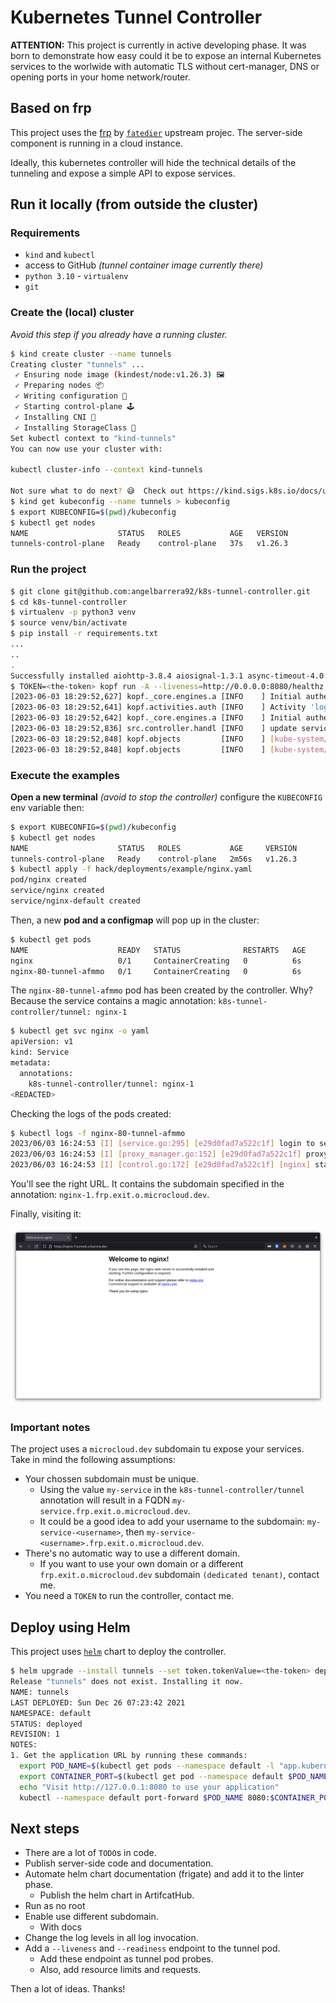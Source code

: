 # Kubernetes Tunnel Controller

**ATTENTION:** This project is currently in active developing phase.
It was born to demonstrate how easy could it be to expose an internal Kubernetes services to the worlwide
with automatic TLS without cert-manager, DNS or opening ports in your home network/router.

## Based on frp

This project uses the [frp](https://github.com/fatedier/frp) by [`fatedier`](https://github.com/fatedier) upstream projec.
The server-side component is running in a cloud instance.

Ideally, this kubernetes controller will hide the technical details of the tunneling and expose a simple API to expose services.

## Run it locally (from outside the cluster)

### Requirements

- `kind` and `kubectl`
- access to GitHub *(tunnel container image currently there)*
- `python 3.10` - `virtualenv`
- `git`

### Create the (local) cluster

*Avoid this step if you already have a running cluster.*

```bash
$ kind create cluster --name tunnels
Creating cluster "tunnels" ...
 ✓ Ensuring node image (kindest/node:v1.26.3) 🖼
 ✓ Preparing nodes 📦  
 ✓ Writing configuration 📜 
 ✓ Starting control-plane 🕹️ 
 ✓ Installing CNI 🔌 
 ✓ Installing StorageClass 💾 
Set kubectl context to "kind-tunnels"
You can now use your cluster with:

kubectl cluster-info --context kind-tunnels

Not sure what to do next? 😅  Check out https://kind.sigs.k8s.io/docs/user/quick-start/
$ kind get kubeconfig --name tunnels > kubeconfig
$ export KUBECONFIG=$(pwd)/kubeconfig
$ kubectl get nodes
NAME                    STATUS   ROLES           AGE   VERSION
tunnels-control-plane   Ready    control-plane   37s   v1.26.3
```

### Run the project

```bash
$ git clone git@github.com:angelbarrera92/k8s-tunnel-controller.git
$ cd k8s-tunnel-controller
$ virtualenv -p python3 venv
$ source venv/bin/activate
$ pip install -r requirements.txt
...
..
.
Successfully installed aiohttp-3.8.4 aiosignal-1.3.1 async-timeout-4.0.2 attrs-23.1.0 certifi-2023.5.7 charset-normalizer-3.1.0 click-8.1.3 frozenlist-1.3.3 idna-3.4 iso8601-1.1.0 kopf-1.36.1 multidict-6.0.4 pykube-ng-22.9.0 python-json-logger-2.0.7 requests-2.31.0 typing-extensions-4.6.3 urllib3-2.0.2 yarl-1.9.2
$ TOKEN=<the-token> kopf run -A --liveness=http://0.0.0.0:8080/healthz controller.py
[2023-06-03 18:29:52,627] kopf._core.engines.a [INFO    ] Initial authentication has been initiated.
[2023-06-03 18:29:52,641] kopf.activities.auth [INFO    ] Activity 'login_via_pykube' succeeded.
[2023-06-03 18:29:52,642] kopf._core.engines.a [INFO    ] Initial authentication has finished.
[2023-06-03 18:29:52,836] src.controller.handl [INFO    ] update service kube-system/kube-dns annotations: (('add', (), None, {'prometheus.io/port': '9153', 'prometheus.io/scrape': 'true'}),)
[2023-06-03 18:29:52,848] kopf.objects         [INFO    ] [kube-system/kube-dns] Handler 'service_annotation_modification/metadata.annotations' succeeded.
[2023-06-03 18:29:52,848] kopf.objects         [INFO    ] [kube-system/kube-dns] Creation is processed: 1 succeeded; 0 failed.
```

### Execute the examples

**Open a new terminal** *(avoid to stop the controller)* configure the `KUBECONFIG` env variable then:

```bash
$ export KUBECONFIG=$(pwd)/kubeconfig
$ kubectl get nodes
NAME                    STATUS   ROLES           AGE     VERSION
tunnels-control-plane   Ready    control-plane   2m56s   v1.26.3
$ kubectl apply -f hack/deployments/example/nginx.yaml
pod/nginx created
service/nginx created
service/nginx-default created
```

Then, a new **pod and a configmap** will pop up in the cluster:

```bash
$ kubectl get pods
NAME                    READY   STATUS              RESTARTS   AGE
nginx                   0/1     ContainerCreating   0          6s
nginx-80-tunnel-afmmo   0/1     ContainerCreating   0          6s
```

The `nginx-80-tunnel-afmmo` pod has been created by the controller. Why? Because the service contains a magic annotation: `k8s-tunnel-controller/tunnel: nginx-1`

```bash
$ kubectl get svc nginx -o yaml
apiVersion: v1
kind: Service
metadata:
  annotations:
    k8s-tunnel-controller/tunnel: nginx-1
<REDACTED>
```

Checking the logs of the pods created:

```bash
$ kubectl logs -f nginx-80-tunnel-afmmo
2023/06/03 16:24:53 [I] [service.go:295] [e29d0fad7a522c1f] login to server success, get run id [e29d0fad7a522c1f]
2023/06/03 16:24:53 [I] [proxy_manager.go:152] [e29d0fad7a522c1f] proxy added: [nginx]
2023/06/03 16:24:53 [I] [control.go:172] [e29d0fad7a522c1f] [nginx] start proxy success
```

You'll see the right URL. It contains the subdomain specified in the annotation: `nginx-1.frp.exit.o.microcloud.dev`.

Finally, visiting it:

![welcomepage](docs/images/nginx.png)

### Important notes

The project uses a `microcloud.dev` subdomain tu expose your services. Take in mind the following assumptions:

- Your chossen subdomain must be unique.
  - Using the value `my-service` in the `k8s-tunnel-controller/tunnel` annotation will result in a FQDN `my-service.frp.exit.o.microcloud.dev`.
  - It could be a good idea to add your username to the subdomain: `my-service-<username>`, then `my-service-<username>.frp.exit.o.microcloud.dev`.
- There's no automatic way to use a different domain.
  - If you want to use your own domain or a different `frp.exit.o.microcloud.dev` subdomain `(dedicated tenant)`, contact me.
- You need a `TOKEN` to run the controller, contact me.

## Deploy using Helm

This project uses [`helm`](https://helm.sh/) chart to deploy the controller.

```bash
$ helm upgrade --install tunnels --set token.tokenValue=<the-token> deployments/kubernetes/helm/k8s-tunnel-controller/
Release "tunnels" does not exist. Installing it now.
NAME: tunnels
LAST DEPLOYED: Sun Dec 26 07:23:42 2021
NAMESPACE: default
STATUS: deployed
REVISION: 1
NOTES:
1. Get the application URL by running these commands:
  export POD_NAME=$(kubectl get pods --namespace default -l "app.kubernetes.io/name=k8s-tunnel-controller,app.kubernetes.io/instance=tunnels" -o jsonpath="{.items[0].metadata.name}")
  export CONTAINER_PORT=$(kubectl get pod --namespace default $POD_NAME -o jsonpath="{.spec.containers[0].ports[0].containerPort}")
  echo "Visit http://127.0.0.1:8080 to use your application"
  kubectl --namespace default port-forward $POD_NAME 8080:$CONTAINER_PORT
```


## Next steps

- There are a lot of `TODO`s in code.
- Publish server-side code and documentation.
- Automate helm chart documentation (frigate) and add it to the linter phase.
  - Publish the helm chart in ArtifcatHub.
- Run as no root
- Enable use different subdomain.
  - With docs
- Change the log levels in all log invocation.
- Add a `--liveness` and `--readiness` endpoint to the tunnel pod.
  - Add these endpoint as tunnel pod probes.
  - Also, add resource limits and requests.

Then a lot of ideas. Thanks!
